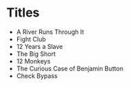 # Titles

- A River Runs Through It
- Fight Club
- 12 Years a Slave
- The Big Short
- 12 Monkeys
- The Curious Case of Benjamin Button
- Check Bypass
